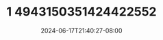 --- 
title: "1 4943150351424422552"
description: "streaming bokep 1 4943150351424422552 telegram durasi panjang  "
date: 2024-06-17T21:40:27-08:00
file_code: "lnupvibmnsuw"
draft: false
cover: "9sfoyb9b6d8dwfub.jpg"
tags: ["indo", "bokep-indo", "bokep-viral", "bokep-ig"]
length: 3
fld_id: "1483130"
foldername: "Am vanne new"
categories: ["Am vanne new"]
views: 0
---